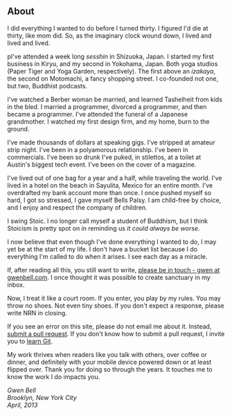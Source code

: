 About
-----

I did everything I wanted to do before I turned thirty. I figured I'd die at thirty, like mom did. So, as the imaginary clock wound down, I lived and lived and lived.

pI've attended a week long _sesshin_ in Shizuoka, Japan. I started my first business in Kiryu, and my second in Yokohama, Japan. Both yoga studios (Paper Tiger and Yoga Garden, respectively). The first above an _izakaya_, the second on Motomachi, a fancy shopping street. I co-founded not one, but two, Buddhist podcasts.

I've watched a Berber woman be married, and learned Tashelheit from kids in the bled. I married a programmer, divorced a programmer, and then became a programmer. I've attended the funeral of a Japanese grandmother. I watched my first design firm, and my home, burn to the ground.

I've made thousands of dollars at speaking gigs. I've stripped at amateur strip night. I've been in a polyamorous relationship. I've been in commercials. I've been so drunk I've puked, in stilettos, at a toilet at Austin's biggest tech event. I've been on the cover of a magazine.

I've lived out of one bag for a year and a half, while traveling the world. I've lived in a hotel on the beach in Sayulita, Mexico for an entire month. I've overdrafted my bank account more than once. I once pushed myself so hard, I got so stressed, I gave myself Bells Palsy. I am child-free by choice, and I enjoy and respect the company of children.

I swing Stoic. I no longer call myself a student of Buddhism, but I think Stoicism is pretty spot on in reminding us _it could always be worse_.

I now believe that even though I've done everything I wanted to do, I may yet be at the start of my life. I don't have a bucket list because I do everything I'm called to do when it arises. I see each day as a miracle.
		
If, after reading all this, you still want to write, [please be in touch - gwen at gwenbell.com](mailto:gwen@gwenbell.com). I once thought it was possible to create sanctuary in my inbox.

Now, I treat it like a court room. If you enter, you play by my rules. You may throw no shoes. Not even tiny shoes. If you don't expect a response, please write NRN in closing.

If you see an error on this site, please do not email me about it. Instead, [submit a pull request](https://github.com/gwenbell). If you don't know how to submit a pull request, I invite you to <a href="http://git.gwenbell.com">learn Git</a>.

My work thrives when readers like you talk with others, over coffee or dinner, and definitely with your mobile device powered down or at least flipped over. Thank you for doing so through the years. It touches me to know the work I do impacts you.

_Gwen Bell_</br>
_Brooklyn, New York City_</br>
_April, 2013_